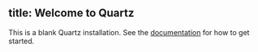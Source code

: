 title: Welcome to Quartz
---

This is a blank Quartz installation.
See the [documentation](https://quartz.jzhao.xyz) for how to get started.
